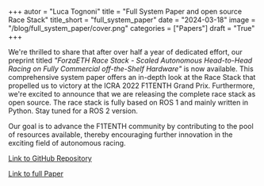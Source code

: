 +++
autor = "Luca Tognoni"
title = "Full System Paper and open source Race Stack"
title_short = "full_system_paper"
date = "2024-03-18"
image = "/blog/full_system_paper/cover.png"
categories = ["Papers"]
draft = "True"
+++


We're thrilled to share that after over half a year of dedicated effort, our preprint titled <em> "ForzaETH Race Stack - Scaled Autonomous Head-to-Head Racing on Fully Commercial off-the-Shelf Hardware" </em> is now available. This comprehensive system paper offers an in-depth look at the Race Stack that propelled us to victory at the ICRA 2022 F1TENTH Grand Prix. Furthermore, we're excited to announce that we are releasing the complete race stack as open source. The race stack is fully based on ROS 1 and mainly written in Python. Stay tuned for a ROS 2 version.

Our goal is to advance the F1TENTH community by contributing to the pool of resources available, thereby encouraging further innovation in the exciting field of autonomous racing.

[Link to GitHub Repository](https://github.com/ForzaETH/race_stack)

[Link to full Paper]()